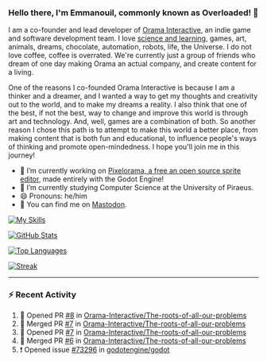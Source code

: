 ### Hello there, I'm Emmanouil, commonly known as Overloaded! 👋
I am a co-founder and lead developer of [Orama Interactive](https://www.orama-interactive.com/), an indie game and software development team. I love [science and learning](https://github.com/OverloadedOrama/KnowledgeBase), games, art, animals, dreams, chocolate, automation, robots, life, the Universe. I do not love coffee, coffee is overrated. We're currently just a group of friends who dream of one day making Orama an actual company, and create content for a living.

One of the reasons I co-founded Orama Interactive is because I am a thinker and a dreamer, and I wanted a way to get my thoughts and creativity out to the world, and to make my dreams a reality. I also think that one of the best, if not the best, way to change and improve this world is through art and technology. And, well, games are a combination of both. So another reason I chose this path is to attempt to make this world a better place, from making content that is both fun and educational, to influence people's ways of thinking and promote open-mindedness. I hope you'll join me in this journey!

- 🔭 I’m currently working on [Pixelorama, a free an open source sprite editor](https://github.com/Orama-Interactive/Pixelorama), made entirely with the Godot Engine!
- 🌱 I’m currently studying Computer Science at the University of Piraeus.
- 😄 Pronouns: he/him
- 🐘 You can find me on <a rel="me" href="https://mastodon.social/@Overloaded">Mastodon</a>.

[![My Skills](https://skillicons.dev/icons?i=godot,py,cpp,cs,git,linux,html)](https://skillicons.dev)

[![GitHub Stats](https://github-readme-stats.vercel.app/api/?username=OverloadedOrama&count_private=true&show_icons=true&theme=merko)](https://github.com/anuraghazra/github-readme-stats)

[![Top Languages](https://github-readme-stats.vercel.app/api/top-langs/?username=OverloadedOrama&count_private=true&layout=compact&theme=merko)](https://github.com/anuraghazra/github-readme-stats)

[![Streak](https://github-readme-streak-stats.herokuapp.com/?user=OverloadedOrama&theme=vision-friendly-dark)](https://git.io/streak-stats)

---

### :zap: Recent Activity

<!--START_SECTION:activity-->
1. 💪 Opened PR [#8](https://github.com/Orama-Interactive/The-roots-of-all-our-problems/pull/8) in [Orama-Interactive/The-roots-of-all-our-problems](https://github.com/Orama-Interactive/The-roots-of-all-our-problems)
2. 🎉 Merged PR [#7](https://github.com/Orama-Interactive/The-roots-of-all-our-problems/pull/7) in [Orama-Interactive/The-roots-of-all-our-problems](https://github.com/Orama-Interactive/The-roots-of-all-our-problems)
3. 💪 Opened PR [#7](https://github.com/Orama-Interactive/The-roots-of-all-our-problems/pull/7) in [Orama-Interactive/The-roots-of-all-our-problems](https://github.com/Orama-Interactive/The-roots-of-all-our-problems)
4. 🎉 Merged PR [#6](https://github.com/Orama-Interactive/The-roots-of-all-our-problems/pull/6) in [Orama-Interactive/The-roots-of-all-our-problems](https://github.com/Orama-Interactive/The-roots-of-all-our-problems)
5. ❗️ Opened issue [#73296](https://github.com/godotengine/godot/issues/73296) in [godotengine/godot](https://github.com/godotengine/godot)
<!--END_SECTION:activity-->

<!--
**OverloadedOrama/OverloadedOrama** is a ✨ _special_ ✨ repository because its `README.md` (this file) appears on your GitHub profile.

Here are some ideas to get you started:

- 👯 I’m looking to collaborate on ...
- 🤔 I’m looking for help with ...
- 💬 Ask me about ...
- 📫 How to reach me: ...
- ⚡ Fun fact: ...
-->
